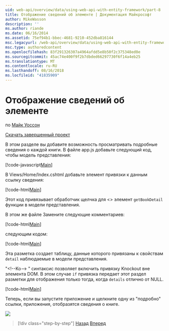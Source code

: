 ```yaml
---
uid: web-api/overview/data/using-web-api-with-entity-framework/part-8
title: Отображение сведений об элементе | Документация Майкрософт
author: MikeWasson
description: ''
ms.author: riande
ms.date: 06/16/2014
ms.assetid: 75ef94b1-bbec-4681-9210-452dba816144
msc.legacyurl: /web-api/overview/data/using-web-api-with-entity-framework/part-8
msc.type: authoredcontent
ms.openlocfilehash: 83f291326307a4964afdd5e8b50f2c375348ed0e
ms.sourcegitcommit: 45ac74e400f9f2b7dbded66297730f6f14a4eb25
ms.translationtype: MT
ms.contentlocale: ru-RU
ms.lasthandoff: 08/16/2018
ms.locfileid: "41835909"
---
```

<a name="display-item-details"></a>Отображение сведений об элементе
====================
по [Майк Уоссон](https://github.com/MikeWasson)

[Скачать завершенный проект](https://github.com/MikeWasson/BookService)

В этом разделе вы добавите возможность просматривать подробные сведения о каждой книги. В файле app.js добавьте следующий код, чтобы модель представления:

[!code-javascript[Main](part-8/samples/sample1.js)]

В Views/Home/Index.cshtml добавьте элемент привязки к данным ссылку сведения:

[!code-html[Main](part-8/samples/sample2.html?highlight=5)]

Этот код привязывает обработчик щелчка для &lt;&gt; элемент `getBookDetail` функции в модели представления.

В этом же файле Замените следующие комментариев:

[!code-html[Main](part-8/samples/sample3.html)]

следующим кодом:

[!code-html[Main](part-8/samples/sample4.html)]

Эта разметка создает таблицу, данные которого привязаны к свойствам `detail` наблюдаемые в модели представления.

"&lt;!--Ko--&gt; &quot; синтаксис позволяет включить привязку Knockout вне элемента DOM. В этом случае `if` привязка передает этот раздел разметки для отображения только тогда, когда `details` отлично от NULL.

[!code-html[Main](part-8/samples/sample5.html)]

Теперь, если вы запустите приложение и щелкните одну из &quot;подробно&quot; ссылки, приложения, отобразятся сведения о книге.

[![](part-8/_static/image2.png)](part-8/_static/image1.png)

> [!div class="step-by-step"]
> [Назад](part-7.md)
> [Вперед](part-9.md)
